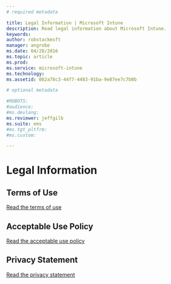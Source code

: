 ```yaml
---
# required metadata

title: Legal Information | Microsoft Intune
description: Read legal information about Microsoft Intune.
keywords:
author: robstackmsft
manager: angrobe
ms.date: 04/28/2016
ms.topic: article
ms.prod:
ms.service: microsoft-intune
ms.technology:
ms.assetid: 082a78c3-44f7-4483-91ba-9e87ee7c7b0b

# optional metadata

#ROBOTS:
#audience:
#ms.devlang:
ms.reviewer: jeffgilb
ms.suite: ems
#ms.tgt_pltfrm:
#ms.custom:

---
```


# Legal Information

## Terms of Use
[Read the terms of use](terms-of-use.md)

## Acceptable Use Policy
[Read the acceptable use policy](acceptable-use-policy-for-microsoft-intune.md)

## Privacy Statement
[Read the privacy statement](privacy-statement.md)
